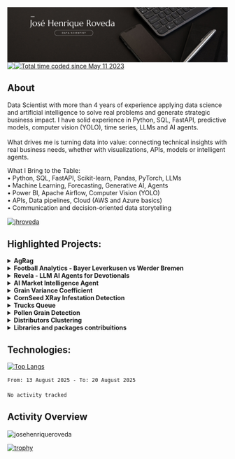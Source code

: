 <div>
 <img align='left' src="https://github.com/josehenriqueroveda/josehenriqueroveda/blob/master/assets/linkedin-banner-1.png">
 <img align='left' src="https://komarev.com/ghpvc/?username=josehenriqueroveda&label=Visitors&style=flat-square">
 <a href="https://wakatime.com/@5737d08e-0c08-459f-9ef9-19fc41ca4423&style=plastic"><img src="https://wakatime.com/badge/user/5737d08e-0c08-459f-9ef9-19fc41ca4423.svg" alt="Total time coded since May 11 2023" /></a>
</div>


## About
Data Scientist with more than 4 years of experience applying data science and artificial intelligence to solve real problems and generate strategic business impact. I have solid experience in Python, SQL, FastAPI, predictive models, computer vision (YOLO), time series, LLMs and AI agents.
<br><br>
 What drives me is turning data into value: connecting technical insights with real business needs, whether with visualizations, APIs, models or intelligent agents.<br>

What I Bring to the Table:<br>
• Python, SQL, FastAPI, Scikit-learn, Pandas, PyTorch, LLMs<br>
• Machine Learning, Forecasting, Generative AI, Agents<br>
• Power BI, Apache Airflow, Computer Vision (YOLO)<br>
• APIs, Data pipelines, Cloud (AWS and Azure basics)<br>
• Communication and decision-oriented data storytelling<br>

<div align='left'>
<a href="https://linkedin.com/in/jhroveda" target="blank"><img align="center" src="https://img.shields.io/badge/LinkedIn-0A66C2.svg?style=for-the-badge&logo=LinkedIn&logoColor=white" alt="jhroveda" /></a>
</div>

## Highlighted Projects:

<details>
<summary><b>AgRag</b></summary>
 <br>
This project implements a Q&A system using the RAG (Retrieval-Augmented Generation) technique, based on a PDF file with technical content (such as questions and answers about a crop).
 
```
Main features:
 ✅ Everything local and free (no cloud or paid API)
 ✅ Semantic indexing of the content of an Embrapa PDF
 ✅ Contextualized answers, in Portuguese, about agronomic practices
 ✅ 100% focus on real data about the chosen crop
```

![](https://raw.githubusercontent.com/josehenriqueroveda/josehenriqueroveda/refs/heads/master/assets/projects/agrag.jpg)
 
</details>

<details>
 <summary><b>Football Analytics - Bayer Leverkusen vs Werder Bremen</b></summary>
 <br>
 Match analysis: Bayer 04 Leverkusen 5-0 Werder Bremen (from Leverkusen's 23/24 unbeaten season)<br>.
⚽ Passing heatmap<br>
⚽ Passing network<br>
⚽ Control Zones (Voronoi)<br>
⚽ Pressures applied on the pitch<br>
<br>
 
 ![](https://raw.githubusercontent.com/josehenriqueroveda/leverkusen-2324/refs/heads/main/imgs/out.png)
</details>

<details>
 <summary><b>Revela - LLM AI Agents for Devotionals</b></summary>
<br>
Revela is an AI-powered system that generates devotionals based on specific themes. Using a crew of specialized AI agents, Revela researches relevant Bible passages, provides theological analysis, and crafts structured spiritual messages.
<br><br>
 
**Input theme**: "patience" 
<br>
[Devotional Output](https://github.com/josehenriqueroveda/revela/blob/main/devotional-2025-05-09.md)

**Features:**
 ```
- Bible Research Agent: Locates precise scripture passages based on references or thematic keywords
- Theological Analyst: Provides deep historical, literary, and spiritual interpretation of passages
- Devotional Writer: Crafts well-structured, Christ-centered messages for spiritual edification
- Local LLM Support: Works with local models via Ollama (default: Gemma 3 1B)
- Bible Search Tool: Efficiently searches through scripture with both reference and keyword lookup
 ```


</details>

<details>
<summary><b>AI Market Intelligence Agent</b></summary>
 <br>
This solution uses CrewAI, Gemini and LangChain with DuckDuckGo to automate grain market analysis.
 
The aim is to save time and turn dispersed data into strategic data in a few minutes.

The output is a market intelligence report containing the following topics: 
 
```
1. Executive summary
2. Sector overview, 
3. Opportunities and threats
4. Actionable moves
```

![](https://raw.githubusercontent.com/josehenriqueroveda/josehenriqueroveda/refs/heads/master/assets/projects/market-agent.jpg)
 
</details>

<details>
<summary><b>Grain Variance Coefficient</b></summary>
<br>
The tool takes an image of grains as input, identify individual grains and calculate the width and height of each grain.
The tool also calculates the coefficient of variance for the widths and heights, providing a measure of the variability of grain size. The results are visualized directly on the image, with each grain enclosed in a rectangle and the dimensions displayed.


![](https://raw.githubusercontent.com/josehenriqueroveda/grain-analysis/main/grain_analysis/img/beans_output.jpg)

</details>

<details>
<summary><b>CornSeed XRay Infestation Detection</b></summary>
<br>
This project uses computer vision with YOLO to detect and classify infested corn seeds (with larvae, holes, or other internal damage) from X-ray images. The goal is to automate seed screening and quality control in agricultural and lab environments.
- It detects individual seeds in X-ray images.
- Classify each seed as:
  - `infested` (presence of larvae, holes, etc.)
  - `not_infested` (normal)
- Improve accuracy in automated seed screening for agriculture.

![](https://raw.githubusercontent.com/josehenriqueroveda/josehenriqueroveda/refs/heads/master/assets/projects/seed-infestation.jpg)

</details>

<details>
<summary><b>Trucks Queue</b></summary>
<br>
Truck Queue is a computer vision project that leverages a YOLO (You Only Look Once) object detection model to monitor and count parked trucks almost in real-time. This tool was developed to optimize the logistics and loading process at industrial facilities by providing a clear view of the truck queue outside the company.

![](https://raw.githubusercontent.com/josehenriqueroveda/josehenriqueroveda/refs/heads/master/assets/projects/truck-queue.jpg)

</details>

<details>
<summary><b>Pollen Grain Detection</b></summary>
<br>
This project uses a YOLOv11 model to identify and classify pollen grains in microscopy images.
Given a set of microscope images, the script performs:
- Automatic detection of pollen grains.
- Counting the number of grains for each identified class.
- Generation of a CSV report (results.csv) with the count of each pollen type per image.

![](https://raw.githubusercontent.com/josehenriqueroveda/josehenriqueroveda/refs/heads/master/assets/projects/micro-pollen.jpg)

</details>

<details>
<summary><b>Distributors Clustering</b></summary>
<br>
This project aims to cluster the distributors of a company based on their sales data. The company has a large number of distributors and wants to group them into different clusters based on their sales data. The company wants to understand the characteristics of each cluster and use this information to make decisions about how to better support each distributor.

![](https://raw.githubusercontent.com/josehenriqueroveda/josehenriqueroveda/refs/heads/master/assets/projects/distributors-clustering.jpg)

</details>

<details>
<summary><b>Libraries and packages contribuitions</b></summary>
<br>
- I developed a python library to store logs in MongoDB and send notifications of errors to MS Teams - <a href="https://pypi.org/project/logze/">logze</a><br>
- I developed a python library that provides functionality to read data from Excel and CSV files and insert it into a Microsoft SQL Server database. - <a href="https://pypi.org/project/excel2mssql/">excel2mssql</a><br>
- I developed a julia package for encoding cyclical values using sine and cosine - <a href="https://github.com/josehenriqueroveda/CyclicalEncoding.jl">CyclicalEncoding.jl</a><br>

</details>

## Technologies:

[![Top Langs](https://github-readme-stats-omega-red.vercel.app/api/top-langs/?username=josehenriqueroveda&size_weight=0.5&count_weight=0.5&theme=dark#gh-dark-mode-only)](https://github.com/josehenriqueroveda/github-readme-stats)

<!--START_SECTION:waka-->

```txt
From: 13 August 2025 - To: 20 August 2025

No activity tracked
```

<!--END_SECTION:waka-->


## Activity Overview

<img align="center" src="https://github-readme-stats-sigma-five.vercel.app/api?username=josehenriqueroveda&count_private=true&show_icons=true&locale=en&theme=dark#gh-dark-mode-only" alt="josehenriqueroveda" />

[![trophy](https://github-profile-trophy.vercel.app/?username=josehenriqueroveda&theme=onedark&title=-Reviews)](https://github.com/josehenriqueroveda/github-profile-trophy)
